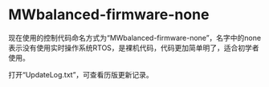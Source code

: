 # MWbalanced-firmware-none
现在使用的控制代码命名方式为“MWbalanced-firmware-none”，名字中的none表示没有使用实时操作系统RTOS，是裸机代码，代码更加简单明了，适合初学者使用。

打开“UpdateLog.txt”，可查看历版更新记录。
